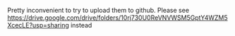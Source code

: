 
Pretty inconvenient to try to upload them to github. Please see https://drive.google.com/drive/folders/10rj730U0ReVNVWSM5GptY4WZM5XcecLE?usp=sharing instead
